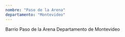 ```yaml
---
nombre: "Paso de la Arena"
departamento: "Montevideo"
---
```


Barrio Paso de la Arena
Departamento de Montevideo
